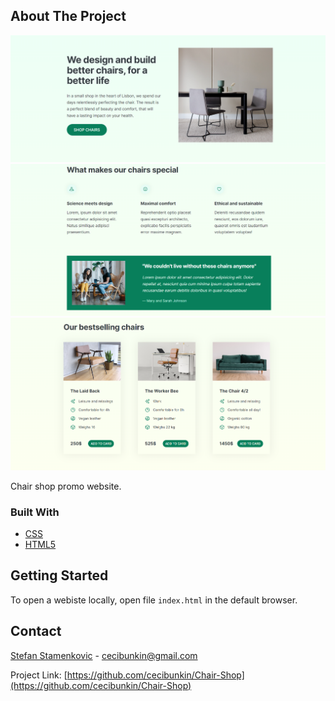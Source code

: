 ## About The Project

![Chair Shop site1](./assets/Screenshot1.png)
![Chair Shop site2](./assets/Screenshot2.png)
![Chair Shop site3](./assets/Screenshot3.png)

Chair shop promo website.

### Built With

- [CSS](https://developer.mozilla.org/en-US/docs/Web/CSS)
- [HTML5](https://developer.mozilla.org/en-US/docs/Web/HTML)

## Getting Started

To open a webiste locally, open file `index.html` in the default browser.

## Contact

[Stefan Stamenkovic](https://www.linkedin.com/in/stefan-stamenkovic-394943254/) - cecibunkin@gmail.com

Project Link: [https://github.com/cecibunkin/Chair-Shop](https://github.com/cecibunkin/Chair-Shop)
